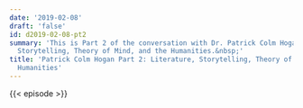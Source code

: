 ```yaml
---
date: '2019-02-08'
draft: 'false'
id: d2019-02-08-pt2
summary: 'This is Part 2 of the conversation with Dr. Patrick Colm Hogan: Literature,
  Storytelling, Theory of Mind, and the Humanities.&nbsp;'
title: 'Patrick Colm Hogan Part 2: Literature, Storytelling, Theory of Mind, and the
  Humanities'
---
```

{{< episode >}}
